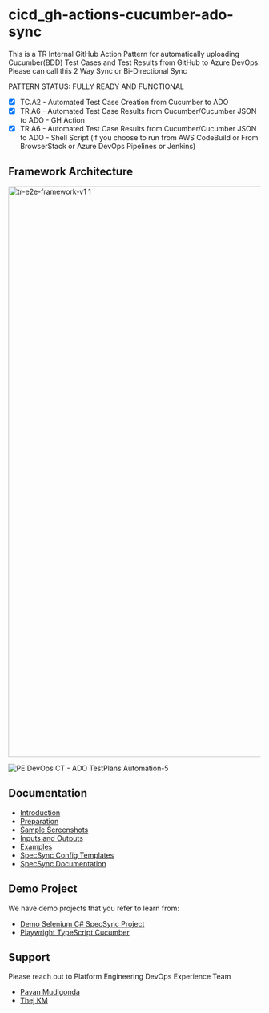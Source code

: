 # cicd_gh-actions-cucumber-ado-sync

This is a TR Internal GitHub Action Pattern for automatically uploading Cucumber(BDD) Test Cases and Test Results from GitHub to Azure DevOps.
Please can call this 2 Way Sync or Bi-Directional Sync


PATTERN STATUS: FULLY READY AND FUNCTIONAL

- [x] TC.A2 - Automated Test Case Creation from Cucumber to ADO
- [x] TR.A6 - Automated Test Case Results from Cucumber/Cucumber JSON to ADO - GH Action
- [x] TR.A6 - Automated Test Case Results from Cucumber/Cucumber JSON to ADO - Shell Script (if you choose to run from AWS CodeBuild or From BrowserStack or Azure DevOps Pipelines or Jenkins)

## Framework Architecture

<img width="1140" alt="tr-e2e-framework-v1 1" src="https://user-images.githubusercontent.com/86745613/211696307-1e90e627-1545-43a8-b742-ebc8ab036a9d.png">

![PE DevOps CT - ADO TestPlans Automation-5](https://user-images.githubusercontent.com/86745613/214468090-3264813c-4a0a-4e7b-8990-6bcb5beb6466.jpeg)


## Documentation

- [Introduction](./docs/1-Introduction.md)
- [Preparation](./docs/2-Preparation.md)
- [Sample Screenshots](./docs/3-Action-Screenshots.md)
- [Inputs and Outputs](./docs/4-Inputs-Outputs.md)
- [Examples](./docs/5-Examples.md)
- [SpecSync Config Templates](./docs/specsync-templates)
- [SpecSync Documentation](https://specsolutions.gitbook.io/specsync/)

## Demo Project

We have demo projects that you refer to learn from:
* [Demo Selenium C# SpecSync Project](https://github.com/tr/tech_toc-selenium-dotnet-core)
* [Playwright TypeScript Cucumber](https://github.com/tr/tech_toc-cucumber-e2e)

## Support

Please reach out to Platform Engineering DevOps Experience Team

- [Pavan Mudigonda](mailto:nagapavankumar.mudigonda@tr.com)
- [Thej KM](mailto:thejaswini.madappa@tr.com)
